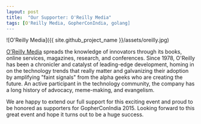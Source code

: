 ```yaml
---
layout: post
title:  "Our Supporter: O'Reilly Media"
tags: [O'Reilly Media, GopherConIndia, golang]
---
```


![O'Reilly Media]({{ site.github_project_name }}/assets/oreilly.jpg)

[O'Reilly Media](http://oreil.ly/GopherConIndia) spreads the knowledge of innovators through its books, online services, magazines, research, and conferences. Since 1978, O'Reilly has been a chronicler and catalyst of leading-edge development, homing in on the technology trends that really matter and galvanizing their adoption by amplifying "faint signals" from the alpha geeks who are creating the future. An active participant in the technology community, the company has a long history of advocacy, meme-making, and evangelism.

We are happy to extend our full support for this exciting event and proud to be honored as supporters for GopherConIndia 2015. Looking forward to this great event and hope it turns out to be a huge success.


